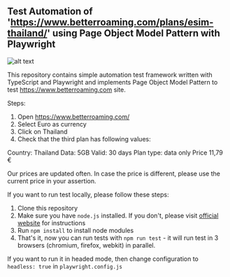 ## Test Automation of 'https://www.betterroaming.com/plans/esim-thailand/' using Page Object Model Pattern with Playwright

![alt text](./playwright-logo.png)

This repository contains simple automation test framework written with TypeScript and Playwright and implements Page Object Model Pattern to test https://www.betterroaming.com site.

Steps:
1. Open https://www.betterroaming.com/
2. Select Euro as currency
3. Click on Thailand
4. Check that the third plan has following values:

Country: Thailand
Data: 5GB
Valid: 30 days
Plan type: data only
Price 11,79 €

Our prices are updated often. In case the price is different, please use the current price in
your assertion.

If you want to run test locally, please follow these steps:

1. Clone this repository
2. Make sure you have `node.js` installed. If you don't, please visit [official website](https://nodejs.org/en/download/) for instructions 
3. Run `npm install` to install node modules
4. That's it, now you can run tests with `npm run test` - it will run test in 3 browsers (chromium, firefox, webkit) in parallel.

If you want to run it in headed mode, then change configuration to `headless: true` in `playwright.config.js`
